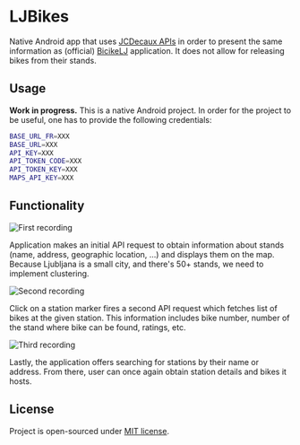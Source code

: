 # LJBikes

Native Android app that uses [JCDecaux APIs](https://developer.jcdecaux.com/#/opendata/vls?page=getstarted) in order to present the same information as (official) [BicikeLJ](https://www.bicikelj.si) application. It does not allow for releasing bikes from their stands.

## Usage

**Work in progress.** This is a native Android project. In order for the project to be useful, one has to provide the following credentials:

```bash
BASE_URL_FR=XXX
BASE_URL=XXX
API_KEY=XXX
API_TOKEN_CODE=XXX
API_TOKEN_KEY=XXX
MAPS_API_KEY=XXX
```

## Functionality

![First recording](./.github/ljbikes_01.gif)

Application makes an initial API request to obtain information about stands (name, address, geographic location, ...) and displays them on the map. Because Ljubljana is a small city, and there's 50+ stands, we need to implement clustering.

![Second recording](./.github/ljbikes_02.gif)

Click on a station marker fires a second API request which fetches list of bikes at the given station. This information includes bike number, number of the stand where bike can be found, ratings, etc.

![Third recording](./.github/ljbikes_03.gif)

Lastly, the application offers searching for stations by their name or address. From there, user can once again obtain station details and bikes it hosts.

## License

Project is open-sourced under [MIT license](./LICENSE).